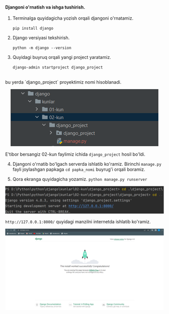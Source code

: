 #### Djangoni o'rnatish va ishga tushirish.


1. Terminalga quyidagicha yozish orqali djangoni o'rnatamiz.

    `pip install django`

2. Django versiyasi tekshirish.

    `python -m django --version`

3. Quyidagi buyruq orqali yangi project yaratamiz.

   `django-admin startproject django_project`
 <br>
bu yerda `django_project` proyektimiz nomi hisoblanadi.
   
<p align="center">
    <img src="./image/django_install.png">
</p>
   
 
   E'tibor bersangiz 02-kun faylimiz ichida `django_project` hosil bo'ldi.

4. Djangoni o'rnatib bo'lgach serverda ishlatib ko'ramiz.
   Birinchi `manage.py` fayli joylashgan papkaga `cd papka_nomi` buyrug'i orqali boramiz. <br>
 

5. Qora ekranga quyidagicha yozamiz.
`python manage.py runserver` <br>


<p align="center">
<img src="./image/project_url.png">
</p>

`http://127.0.0.1:8000/` quyidagi manzilni internetda ishlatib ko'ramiz.

<p align="center">
   <img src="./image/django_working.png">
</p>
